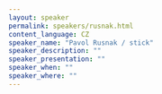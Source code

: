 ```yaml
---
layout: speaker
permalink: speakers/rusnak.html
content_language: CZ
speaker_name: "Pavol Rusnak / stick"
speaker_description: ""
speaker_presentation: ""
speaker_when: ""
speaker_where: ""
---
```

